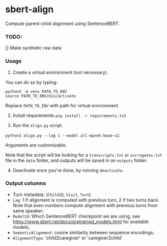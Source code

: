# sbert-align
Compute parent-child alignment using SentenceBERT.

### TODO:
[] Make synthetic raw data

### Usage
1. Create a virtual environment (not necessary).

You can do so by typing:

``` 
python3 -m venv PATH_TO_ENV
source PATH_TO_ENV/bin/activate
```
Replace `PATH_TO_ENV` with path for virtual environment

2. Install requirements
```pip install -r requirements.txt```

3. Run the `align.py` script.

`python3 align.py --lag 1 --model all-mpnet-base-v2`.

Arguments are customizable.

Note that the script will be looking for a `transcripts.txt` or `surrogates.txt` file in the `data` folder, and outputs will be saved in an `outputs` folder.

4. Deactivate once you're done, by running ```deactivate```.

### Output columns
- Turn metadata: (`ChildID`, `Visit`, `Turn`)
- `Lag`: 1 if alignment is computed with previous turn, 2 if two turns back. Note that even numbers compute alignment with previous turns from same speaker;
- `ModelId`: Which SentenceBERT checkpoint we are using, see https://www.sbert.net/docs/pretrained_models.html for available models; 
- `SemanticAlignment`: cosine similarity between sequence encodings;
- `AlignmentType`: 'child2caregiver' or 'caregiver2child'
